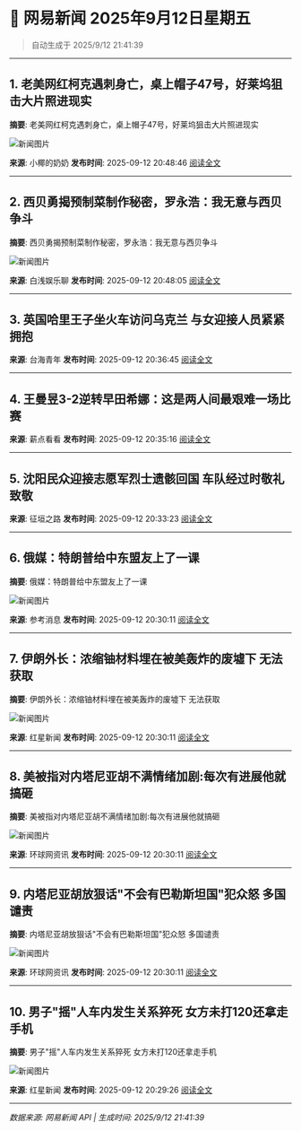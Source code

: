 # 📰 网易新闻 2025年9月12日星期五

> 自动生成于 2025/9/12 21:41:39

---

## 1. 老美网红柯克遇刺身亡，桌上帽子47号，好莱坞狙击大片照进现实

**摘要**: 老美网红柯克遇刺身亡，桌上帽子47号，好莱坞狙击大片照进现实

![新闻图片](http://dingyue.ws.126.net/2025/0912/d50efc80j00t2h7l5001ud000q400esg.jpg)

**来源**: 小椰的奶奶
**发布时间**: 2025-09-12 20:48:46
[阅读全文](https://m.163.com/news/article/K99JTITE0553TKE7.html)

---

## 2. 西贝勇揭预制菜制作秘密，罗永浩：我无意与西贝争斗

**摘要**: 西贝勇揭预制菜制作秘密，罗永浩：我无意与西贝争斗

![新闻图片](http://dingyue.ws.126.net/2025/0912/4c3ef329j00t2h7jr00oqd0044g033cg.jpg)

**来源**: 白浅娱乐聊
**发布时间**: 2025-09-12 20:48:05
[阅读全文](https://m.163.com/news/article/K99JSAUP055616Y4.html)

---

## 3. 英国哈里王子坐火车访问乌克兰 与女迎接人员紧紧拥抱

**来源**: 台海青年
**发布时间**: 2025-09-12 20:36:45
[阅读全文](https://m.163.com/news/video/VQ8BH46GC.html)

---

## 4. 王曼昱3-2逆转早田希娜：这是两人间最艰难一场比赛

**来源**: 薪点看看
**发布时间**: 2025-09-12 20:35:16
[阅读全文](https://m.163.com/news/video/VW8BDU367.html)

---

## 5. 沈阳民众迎接志愿军烈士遗骸回国 车队经过时敬礼致敬

**来源**: 征垣之路
**发布时间**: 2025-09-12 20:33:23
[阅读全文](https://m.163.com/news/video/VX8BGT504.html)

---

## 6. 俄媒：特朗普给中东盟友上了一课

**摘要**: 俄媒：特朗普给中东盟友上了一课

![新闻图片](http://cms-bucket.ws.126.net/2025/0912/907da801p00t2h7bz0010c0009c0070c.png)

**来源**: 参考消息
**发布时间**: 2025-09-12 20:30:11
[阅读全文](https://m.163.com/news/article/K99566630514BQ68.html)

---

## 7. 伊朗外长：浓缩铀材料埋在被美轰炸的废墟下 无法获取

**摘要**: 伊朗外长：浓缩铀材料埋在被美轰炸的废墟下 无法获取

![新闻图片](http://cms-bucket.ws.126.net/2025/0912/52d8a5c3p00t2h7780023c0009c0070c.png)

**来源**: 红星新闻
**发布时间**: 2025-09-12 20:30:11
[阅读全文](https://m.163.com/news/article/K996K3BH051492T3.html)

---

## 8. 美被指对内塔尼亚胡不满情绪加剧:每次有进展他就搞砸

**摘要**: 美被指对内塔尼亚胡不满情绪加剧:每次有进展他就搞砸

![新闻图片](http://cms-bucket.ws.126.net/2025/0912/3b0cc020p00t2h72l0010c0009c0070c.png)

**来源**: 环球网资讯
**发布时间**: 2025-09-12 20:30:11
[阅读全文](https://m.163.com/news/article/K996NNKA0514R9OJ.html)

---

## 9. 内塔尼亚胡放狠话"不会有巴勒斯坦国"犯众怒 多国谴责

**摘要**: 内塔尼亚胡放狠话"不会有巴勒斯坦国"犯众怒 多国谴责

![新闻图片](http://cms-bucket.ws.126.net/2025/0912/7061b161p00t2h6xd005ic0009c0070c.png)

**来源**: 环球网资讯
**发布时间**: 2025-09-12 20:30:11
[阅读全文](https://m.163.com/news/article/K997CICE0514R9OJ.html)

---

## 10. 男子"摇"人车内发生关系猝死 女方未打120还拿走手机

**摘要**: 男子"摇"人车内发生关系猝死 女方未打120还拿走手机

![新闻图片](http://cms-bucket.ws.126.net/2025/0912/5720a3f5p00t2h6js0010c0009c0070c.png)

**来源**: 红星新闻
**发布时间**: 2025-09-12 20:29:26
[阅读全文](https://m.163.com/news/article/K998D18K051492T3.html)

---

*数据来源: 网易新闻 API | 生成时间: 2025/9/12 21:41:39*